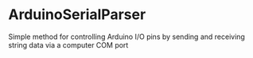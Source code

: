 # ArduinoSerialParser
Simple method for controlling Arduino I/O pins by sending and receiving string data via a computer COM port
